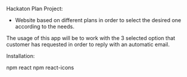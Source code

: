 Hackaton Plan Project:

- Website based on different plans in order to select the desired one according to the needs.

The usage of this app will be to work with the 3 selected
option that customer has requested in order to reply with an automatic email.

Installation:

npm react
npm react-icons
